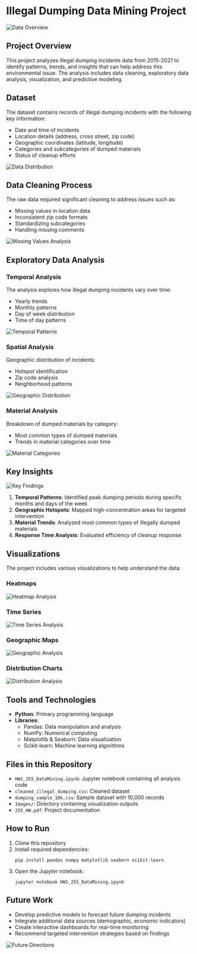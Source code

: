 # Illegal Dumping Data Mining Project

![Data Overview](Images/1.png)

## Project Overview

This project analyzes illegal dumping incidents data from 2015-2021 to identify patterns, trends, and insights that can help address this environmental issue. The analysis includes data cleaning, exploratory data analysis, visualization, and predictive modeling.

## Dataset

The dataset contains records of illegal dumping incidents with the following key information:
- Date and time of incidents
- Location details (address, cross street, zip code)
- Geographic coordinates (latitude, longitude)
- Categories and subcategories of dumped materials
- Status of cleanup efforts

![Data Distribution](Images/2.png)

## Data Cleaning Process

The raw data required significant cleaning to address issues such as:
- Missing values in location data
- Inconsistent zip code formats
- Standardizing subcategories
- Handling missing comments

![Missing Values Analysis](Images/3.png)

## Exploratory Data Analysis

### Temporal Analysis

The analysis explores how illegal dumping incidents vary over time:
- Yearly trends
- Monthly patterns
- Day of week distribution
- Time of day patterns

![Temporal Patterns](Images/11.png)

### Spatial Analysis

Geographic distribution of incidents:
- Hotspot identification
- Zip code analysis
- Neighborhood patterns

![Geographic Distribution](Images/10.png)

### Material Analysis

Breakdown of dumped materials by category:
- Most common types of dumped materials
- Trends in material categories over time

![Material Categories](Images/7.png)

## Key Insights

![Key Findings](Images/27.png)

1. **Temporal Patterns**: Identified peak dumping periods during specific months and days of the week
2. **Geographic Hotspots**: Mapped high-concentration areas for targeted intervention
3. **Material Trends**: Analyzed most common types of illegally dumped materials
4. **Response Time Analysis**: Evaluated efficiency of cleanup response

## Visualizations

The project includes various visualizations to help understand the data:

### Heatmaps
![Heatmap Analysis](Images/18.png)

### Time Series
![Time Series Analysis](Images/25.png)

### Geographic Maps
![Geographic Analysis](Images/26.png)

### Distribution Charts
![Distribution Analysis](Images/8.png)

## Tools and Technologies

- **Python**: Primary programming language
- **Libraries**:
  - Pandas: Data manipulation and analysis
  - NumPy: Numerical computing
  - Matplotlib & Seaborn: Data visualization
  - Scikit-learn: Machine learning algorithms

## Files in this Repository

- `HW1_255_DataMining.ipynb`: Jupyter notebook containing all analysis code
- `cleaned_illegal_dumping.csv`: Cleaned dataset
- `dumping_sample_10k.csv`: Sample dataset with 10,000 records
- `Images/`: Directory containing visualization outputs
- `255_HW.pdf`: Project documentation

## How to Run

1. Clone this repository
2. Install required dependencies:
   ```
   pip install pandas numpy matplotlib seaborn scikit-learn
   ```
3. Open the Jupyter notebook:
   ```
   jupyter notebook HW1_255_DataMining.ipynb
   ```

## Future Work

- Develop predictive models to forecast future dumping incidents
- Integrate additional data sources (demographic, economic indicators)
- Create interactive dashboards for real-time monitoring
- Recommend targeted intervention strategies based on findings

![Future Directions](Images/33.png)


